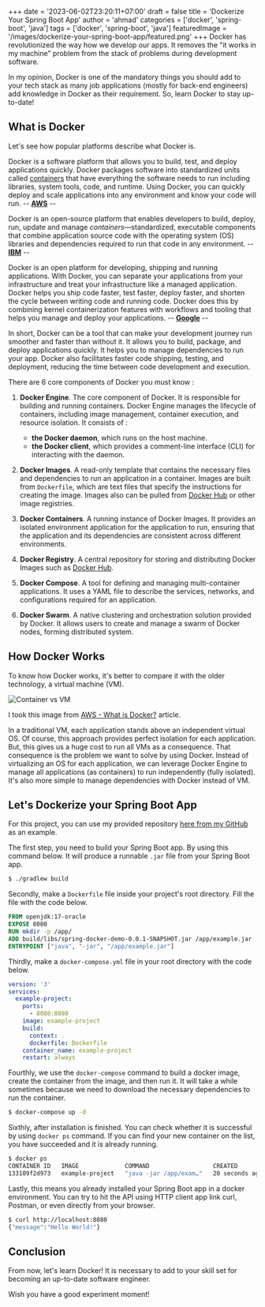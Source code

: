 +++
date = '2023-06-02T23:20:11+07:00'
draft = false
title = 'Dockerize Your Spring Boot App'
author = 'ahmad'
categories = ['docker', 'spring-boot', 'java']
tags = ['docker', 'spring-boot', 'java']
featuredImage = '/images/dockerize-your-spring-boot-app/featured.png'
+++
Docker has revolutionized the way how we develop our apps. It removes the "it works in my machine" problem from the stack of problems during development software.

In my opinion, Docker is one of the mandatory things you should add to your tech stack as many job applications (mostly for back-end engineers) add knowledge in Docker as their requirement. So, learn Docker to stay up-to-date!

## What is Docker

Let's see how popular platforms describe what Docker is.

Docker is a software platform that allows you to build, test, and deploy applications quickly. Docker packages software into standardized units called [containers](https://aws.amazon.com/containers/) that have everything the software needs to run including libraries, system tools, code, and runtime. Using Docker, you can quickly deploy and scale applications into any environment and know your code will run. -- [**AWS**](https://aws.amazon.com/docker/) \--

Docker is an open-source platform that enables developers to build, deploy, run, update and manage *containers*—standardized, executable components that combine application source code with the operating system (OS) libraries and dependencies required to run that code in any environment. -- [**IBM**](https://www.ibm.com/topics/docker) --

Docker is an open platform for developing, shipping and running applications. With Docker, you can separate your applications from your infrastructure and treat your infrastructure like a managed application. Docker helps you ship code faster, test faster, deploy faster, and shorten the cycle between writing code and running code. Docker does this by combining kernel containerization features with workflows and tooling that helps you manage and deploy your applications. -- [**Google**](https://www.cloudskillsboost.google/focuses/1029?parent=catalog) --

In short, Docker can be a tool that can make your development journey run smoother and faster than without it. It allows you to build, package, and deploy applications quickly. It helps you to manage dependencies to run your app. Docker also facilitates faster code shipping, testing, and deployment, reducing the time between code development and execution.

There are 6 core components of Docker you must know :

1. **Docker Engine**. The core component of Docker. It is responsible for building and running containers. Docker Engine manages the lifecycle of containers, including image management, container execution, and resource isolation. It consists of :
    - **the Docker daemon**, which runs on the host machine.
    - **the Docker client**, which provides a comment-line interface (CLI) for interacting with the daemon.

2. **Docker Images**. A read-only template that contains the necessary files and dependencies to run an application in a container. Images are built from `Dockerfile`, which are text files that specify the instructions for creating the image. Images also can be pulled from [Docker Hub](https://hub.docker.com/) or other image registries.

3. **Docker Containers**. A running instance of Docker Images. It provides an isolated environment application for the application to run, ensuring that the application and its dependencies are consistent across different environments.

4. **Docker Registry**. A central repository for storing and distributing Docker Images such as [Docker Hub](https://hub.docker.com/).

5. **Docker Compose**. A tool for defining and managing multi-container applications. It uses a YAML file to describe the services, networks, and configurations required for an application.

6. **Docker Swarm**. A native clustering and orchestration solution provided by Docker. It allows users to create and manage a swarm of Docker nodes, forming distributed system.


## How Docker Works

To know how Docker works, it's better to compare it with the older technology, a virtual machine (VM).


![Container vs VM](/images/dockerize-your-spring-boot-app/dockerized-1.webp)

I took this image from [AWS - What is Docker?](https://aws.amazon.com/docker/) article.

In a traditional VM, each application stands above an independent virtual OS. Of course, this approach provides perfect isolation for each application. But, this gives us a huge cost to run all VMs as a consequence. That consequence is the problem we want to solve by using Docker. Instead of virtualizing an OS for each application, we can leverage Docker Engine to manage all applications (as containers) to run independently (fully isolated). It's also more simple to manage dependencies with Docker instead of VM.

## Let's Dockerize your Spring Boot App

For this project, you can use my provided repository [here from my GitHub](https://github.com/justahmed99/spring-boot-docker-tutorial) as an example.

The first step, you need to build your Spring Boot app. By using this command below. It will produce a runnable `.jar` file from your Spring Boot app.

```bash
$ ./gradlew build
```

Secondly, make a `Dockerfile` file inside your project's root directory. Fill the file with the code below.

```dockerfile
FROM openjdk:17-oracle
EXPOSE 8080
RUN mkdir -p /app/
ADD build/libs/spring-docker-demo-0.0.1-SNAPSHOT.jar /app/example.jar
ENTRYPOINT ["java", "-jar", "/app/example.jar"]
```

Thirdly, make a `docker-compose.yml` file in your root directory with the code below.

```yaml
version: '3'
services:
  example-project:
    ports:
      - 8080:8080
    image: example-project
    build:
      context: .
      dockerfile: Dockerfile
    container_name: example-project
    restart: always
```

Fourthly, we use the `docker-compose` command to build a docker image, create the container from the image, and then run it. It will take a while sometimes because we need to download the necessary dependencies to run the container.

```bash
$ docker-compose up -d
```

Sixthly, after installation is finished. You can check whether it is successful by using `docker ps` command. If you can find your new container on the list, you have succeeded and it is already running.

```bash
$ docker ps
CONTAINER ID   IMAGE             COMMAND                  CREATED          STATUS          PORTS                    NAMES
133109f2d973   example-project   "java -jar /app/exam…"   20 seconds ago   Up 18 seconds   0.0.0.0:8080->8080/tcp   example-project
```

Lastly, this means you already installed your Spring Boot app in a docker environment. You can try to hit the API using HTTP client app link curl, Postman, or even directly from your browser.

```bash
$ curl http://localhost:8080
{"message":"Hello World!"}
```

## Conclusion

From now, let's learn Docker! It is necessary to add to your skill set for becoming an up-to-date software engineer.

Wish you have a good experiment moment!